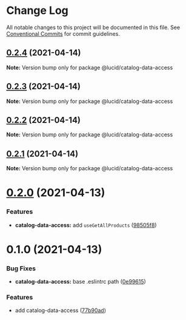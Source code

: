 # Change Log

All notable changes to this project will be documented in this file.
See [Conventional Commits](https://conventionalcommits.org) for commit guidelines.

## [0.2.4](https://github.com/Lucid-Deployment/lucid/compare/@lucid/catalog-data-access@0.2.3...@lucid/catalog-data-access@0.2.4) (2021-04-14)

**Note:** Version bump only for package @lucid/catalog-data-access





## [0.2.3](https://github.com/Lucid-Deployment/lucid/compare/@lucid/catalog-data-access@0.2.2...@lucid/catalog-data-access@0.2.3) (2021-04-14)

**Note:** Version bump only for package @lucid/catalog-data-access





## [0.2.2](https://github.com/Lucid-Deployment/lucid/compare/@lucid/catalog-data-access@0.2.1...@lucid/catalog-data-access@0.2.2) (2021-04-14)

**Note:** Version bump only for package @lucid/catalog-data-access





## [0.2.1](https://github.com/Lucid-Deployment/lucid/compare/@lucid/catalog-data-access@0.2.0...@lucid/catalog-data-access@0.2.1) (2021-04-14)

**Note:** Version bump only for package @lucid/catalog-data-access





# [0.2.0](https://github.com/Lucid-Deployment/lucid/compare/@lucid/catalog-data-access@0.1.0...@lucid/catalog-data-access@0.2.0) (2021-04-13)


### Features

* **catalog-data-access:** add `useGetAllProducts` ([98505f8](https://github.com/Lucid-Deployment/lucid/commit/98505f8c4904a962fa12a7cac9f6f78730271bf4))





# 0.1.0 (2021-04-13)


### Bug Fixes

* **catalog-data-access:** base .eslintrc path ([0e99615](https://github.com/Lucid-Deployment/lucid/commit/0e996159dbe659e6a3577bd46ba11150cced79c1))


### Features

* add catalog-data-access ([77b90ad](https://github.com/Lucid-Deployment/lucid/commit/77b90ad46f48709ef722f2c56eb6211a3ad8b77c))
